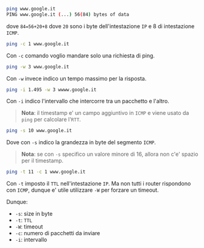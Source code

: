 ```bash
ping www.google.it
PING www.google.it (...) 56(84) bytes of data
```
dove `84=56+20+8` dove `20` sono i byte dell'intestazione `IP` e 8 di intestazione `ICMP`.

```bash
ping -c 1 www.google.it
```
Con `-c` comando voglio mandare solo una richiesta di ping.

```bash
ping -w 3 www.google.it
```
Con `-w` invece indico un tempo massimo per la risposta.

```bash
ping -i 1.495 -w 3 wwww.google.it
```
Con `-i` indico l'intervallo che intercorre tra un pacchetto e l'altro.

> **Nota**: il timestamp e' un campo aggiuntivo in `ICMP` e viene usato da `ping` per calcolare l'`RTT`.

```bash
ping -s 10 www.google.it
```
Dove con `-s` indico la grandezza in byte del segmento `ICMP`. 

> **Nota**: se con `-s` specifico un valore minore di 16, allora non c'e' spazio per il timestamp.

```bash
ping -t 11 -c 1 www.google.it
```
Con `-t` imposto il `TTL` nell'intestazione `IP`. Ma non tutti i router rispondono con `ICMP`, dunque e' utile utilizzare `-W` per forzare un timeout.

Dunque:
* `-s`: size in byte
* `-t`: `TTL`
* `-W`: timeout
* `-c`: numero di pacchetti da inviare
* `-i`: intervallo